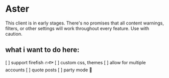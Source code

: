 # Aster
This client is in early stages. There's no promises that all content warnings, filters, or other settings will work throughout every feature. Use with caution.

## what i want to do here:
[ ] support firefish 🔥🐟
[ ] custom css, themes
[ ] allow for multiple accounts
[ ] quote posts
[ ] party mode 🎉